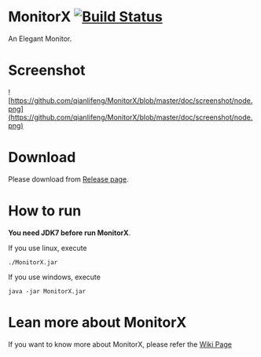 # MonitorX [![Build Status](https://travis-ci.org/qianlifeng/MonitorX.svg?branch=dev)](https://travis-ci.org/qianlifeng/MonitorX)
An Elegant Monitor.

# Screenshot

![https://github.com/qianlifeng/MonitorX/blob/master/doc/screenshot/node.png](https://github.com/qianlifeng/MonitorX/blob/master/doc/screenshot/node.png)

# Download

Please download from [Release page](https://github.com/qianlifeng/MonitorX/releases).

# How to run

**You need JDK7 before run MonitorX**.   

If you use linux, execute  
```
./MonitorX.jar
```  

If you use windows, execute  
```
java -jar MonitorX.jar
```

# Lean more about MonitorX

If you want to know more about MonitorX, please refer the [Wiki Page](https://github.com/qianlifeng/MonitorX/wiki)
